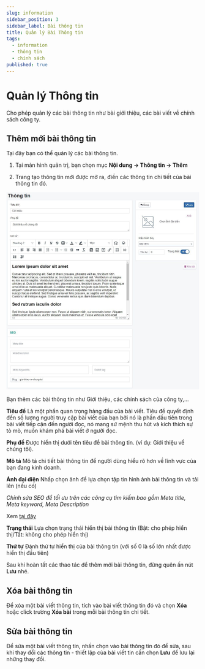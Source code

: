 ```yaml
---
slug: information
sidebar_position: 3
sidebar_label: Bài thông tin
title: Quản lý Bài Thông tin
tags:
  - information
  - thông tin
  - chính sách
published: true
---
```

# Quản lý Thông tin

Cho phép quản lý các bài thông tin như bài giới thiệu, các bài viết về chính sách công ty.

## Thêm mới bài thông tin

Tại đây bạn có thể quản lý các bài thông tin.

1. Tại màn hình quản trị, bạn chọn mục **Nội dung -> Thông tin -> Thêm**

2. Trang tạo thông tin mới được mở ra, điền các thông tin chi tiết của bài thông tin đó.

![thong-tin-1.jpg](img/thong-tin-1.jpg)

Bạn thêm các bài thông tin như Giới thiệu, các chính sách của công ty,...

**Tiêu đề** Là một phần quan trọng hàng đầu của bài viết. Tiêu đề quyết định đến số lượng người truy cập bài viết của bạn bởi nó là phần đầu tiên trong bài viết tiếp cận đến người đọc, nó mang sứ mệnh thu hút và kích thích sự tò mò, muốn khám phá bài viết ở người đọc.

**Phụ đề** Được hiển thị dưới tên tiêu đề bài thông tin. (ví dụ: Giới thiệu về chúng tôi).

**Mô tả** Mô tả chi tiết bài thông tin để người dùng hiểu rõ hơn về lĩnh vực của bạn đang kinh doanh.

**Ảnh đại diện** Nhấp chọn ảnh để lựa chọn tập tin hình ảnh bài thông tin và tải lên (nếu có)

_Chỉnh sửa SEO để tối ưu trên các công cụ tìm kiếm bao gồm Meta title, Meta keyword, Meta Description_

Xem [tại đây](https://mkmate.osd.vn/docs/common/seo)

**Trạng thái** Lựa chọn trạng thái hiển thị bài thông tin (Bật: cho phép hiển thị/Tắt: không cho phép hiển thị)

**Thứ tự** Đánh thứ tự hiển thị của bài thông tin (với số 0 là số lớn nhất được hiển thị đầu tiên)

Sau khi hoàn tất các thao tác để thêm mới bài thông tin, đừng quên ấn nút **Lưu** nhé.

## Xóa bài thông tin

Để xóa một bài viết thông tin, tích vào bài viết thông tin đó và chọn **Xóa** hoặc click trường **Xóa bài** trong mỗi bài thông tin chi tiết.

## Sửa bài thông tin

Để sửa một bài viết thông tin, nhấn chọn vào bài thông tin đó để sửa, sau khi thay đổi các thông tin - thiết lập của bài viết tin cần chọn **Lưu** để lưu lại những thay đổi.

